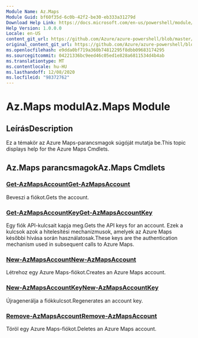 ```yaml
---
Module Name: Az.Maps
Module Guid: bf60f35d-6c0b-42f2-be30-eb333a31279d
Download Help Link: https://docs.microsoft.com/en-us/powershell/module/az.maps
Help Version: 1.0.0.0
Locale: en-US
content_git_url: https://github.com/Azure/azure-powershell/blob/master/src/Maps/Maps/help/Az.Maps.md
original_content_git_url: https://github.com/Azure/azure-powershell/blob/master/src/Maps/Maps/help/Az.Maps.md
ms.openlocfilehash: e9dda0bf719a360b74812295f8dbb09683174295
ms.sourcegitcommit: 04221336bc9eed46c05ed1e828a6811534d4b4ab
ms.translationtype: MT
ms.contentlocale: hu-HU
ms.lasthandoff: 12/08/2020
ms.locfileid: "98372762"
---
```

# <span data-ttu-id="0f9f9-101">Az.Maps modul</span><span class="sxs-lookup"><span data-stu-id="0f9f9-101">Az.Maps Module</span></span>
## <span data-ttu-id="0f9f9-102">Leírás</span><span class="sxs-lookup"><span data-stu-id="0f9f9-102">Description</span></span>
<span data-ttu-id="0f9f9-103">Ez a témakör az Azure Maps-parancsmagok súgóját mutatja be.</span><span class="sxs-lookup"><span data-stu-id="0f9f9-103">This topic displays help for the Azure Maps Cmdlets.</span></span>

## <span data-ttu-id="0f9f9-104">Az.Maps parancsmagok</span><span class="sxs-lookup"><span data-stu-id="0f9f9-104">Az.Maps Cmdlets</span></span>
### [<span data-ttu-id="0f9f9-105">Get-AzMapsAccount</span><span class="sxs-lookup"><span data-stu-id="0f9f9-105">Get-AzMapsAccount</span></span>](Get-AzMapsAccount.md)
<span data-ttu-id="0f9f9-106">Beveszi a fiókot.</span><span class="sxs-lookup"><span data-stu-id="0f9f9-106">Gets the account.</span></span>

### [<span data-ttu-id="0f9f9-107">Get-AzMapsAccountKey</span><span class="sxs-lookup"><span data-stu-id="0f9f9-107">Get-AzMapsAccountKey</span></span>](Get-AzMapsAccountKey.md)
<span data-ttu-id="0f9f9-108">Egy fiók API-kulcsait kapja meg.</span><span class="sxs-lookup"><span data-stu-id="0f9f9-108">Gets the API keys for an account.</span></span>
<span data-ttu-id="0f9f9-109">Ezek a kulcsok azok a hitelesítési mechanizmusok, amelyek az Azure Maps későbbi hívása során használatosak.</span><span class="sxs-lookup"><span data-stu-id="0f9f9-109">These keys are the authentication mechanism used in subsequent calls to Azure Maps.</span></span>

### [<span data-ttu-id="0f9f9-110">New-AzMapsAccount</span><span class="sxs-lookup"><span data-stu-id="0f9f9-110">New-AzMapsAccount</span></span>](New-AzMapsAccount.md)
<span data-ttu-id="0f9f9-111">Létrehoz egy Azure Maps-fiókot.</span><span class="sxs-lookup"><span data-stu-id="0f9f9-111">Creates an Azure Maps account.</span></span>

### [<span data-ttu-id="0f9f9-112">New-AzMapsAccountKey</span><span class="sxs-lookup"><span data-stu-id="0f9f9-112">New-AzMapsAccountKey</span></span>](New-AzMapsAccountKey.md)
<span data-ttu-id="0f9f9-113">Újragenerálja a fiókkulcsot.</span><span class="sxs-lookup"><span data-stu-id="0f9f9-113">Regenerates an account key.</span></span>

### [<span data-ttu-id="0f9f9-114">Remove-AzMapsAccount</span><span class="sxs-lookup"><span data-stu-id="0f9f9-114">Remove-AzMapsAccount</span></span>](Remove-AzMapsAccount.md)
<span data-ttu-id="0f9f9-115">Töröl egy Azure Maps-fiókot.</span><span class="sxs-lookup"><span data-stu-id="0f9f9-115">Deletes an Azure Maps account.</span></span>

